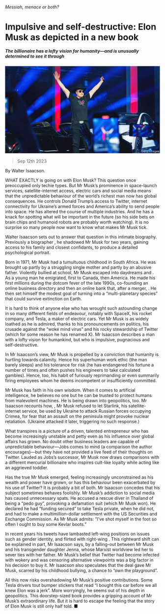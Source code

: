 ###### Messiah, menace or both?

# Impulsive and self-destructive: Elon Musk as depicted in a new book 

##### The billionaire has a lofty vision for humanity—and is unusually determined to see it through 

![image](images/20230916_CUP004.jpg) 

> Sep 12th 2023 

 By Walter Isaacson. 

WHAT EXACTLY is going on with Elon Musk? This question once preoccupied only techie types. But Mr Musk’s prominence in space-launch services, satellite-internet access, electric cars and social media means that the unpredictable behaviour of the world’s richest man now has global consequences. He controls Donald Trump’s access to Twitter, internet connectivity for Ukraine’s armed forces and America’s ability to send people into space. He has altered the course of multiple industries. And he has a knack for spotting what will be important in the future (so his side bets on brain chips and humanoid robots are probably worth watching). It is no surprise so many people now want to know what makes Mr Musk tick.

Walter Isaacson sets out to answer that question in this intimate biography. Previously a biographer , he shadowed Mr Musk for two years, gaining access to his family and closest confidants, to produce a detailed psychological portrait. 

Born in 1971, Mr Musk had a tumultuous childhood in South Africa. He was brought up partly by a struggling single mother and partly by an abusive father. Violently bullied at school, Mr Musk escaped into daydreams and . As a young man he emigrated, first to Canada, then America. He made his first millions during the dotcom fever of the late 1990s, co-founding an online business directory and then an online bank that, after a merger, . He then set himself the modest goal of turning  into a “multi-planetary species” that could survive extinction on Earth.

It is hard to think of anyone else who has wrought such astounding change in so many different fields of endeavour, notably with SpaceX, his rocket company, and Tesla, a maker of electric cars. Yet Mr Musk is as widely loathed as he is admired, thanks to his pronouncements on politics, his crusade against the “woke mind virus” and his rocky stewardship of Twitter (which for some reason he has renamed X). Mr Isaacson describes a man with a lofty vision for humankind, but who is impulsive, pugnacious and self-destructive.

In Mr Isaacson’s view, Mr Musk is propelled by a conviction that humanity is hurtling towards calamity. Hence his superhuman work ethic (the man barely sleeps) and his tolerance for risk (he has endangered his fortune a number of times and often pushes his engineers to take calculated gambles). Hence, too, his habit of furiously reprimanding or even summarily firing employees whom he deems incompetent or insufficiently committed. 


Mr Musk has faith in his own wisdom. When it comes to artificial intelligence, he believes no one but he can be trusted to protect humans from malevolent machines. He is being drawn into geopolitics, too. Mr Isaacson recounts how, , Mr Musk refused to let Starlink, his satellite-internet service, be used by Ukraine to attack Russian forces occupying Crimea, for fear that an assault on the peninsula might provoke nuclear retaliation. (Ukraine attacked it later, triggering no such response.) 

What transpires is a picture of a driven, talented entrepreneur who has become increasingly unstable and petty even as his influence over global affairs has grown. No doubt other business leaders are capable of unpredictable behaviour—Jobs comes to mind (a comparison the author encourages)—but they have not provided a live feed of their thoughts on Twitter. Lauded as Jobs’s successor, Mr Musk now draws comparisons with a different mercurial billionaire who inspires cult-like loyalty while acting like an aggrieved toddler. 

Has the true Mr Musk emerged, feeling increasingly unconstrained as his wealth and power have grown, or has this behaviour been exacerbated by his use of Twitter? It is probably a bit of both. Mr Isaacson concedes that his subject sometimes behaves foolishly. Mr Musk’s addiction to social media has caused unnecessary spats. He accused a rescue diver in Thailand of being a “pedo guy”, provoking a defamation suit (which Mr Musk won). He declared he had “funding secured” to take Tesla private, when he did not, and had to make a multimillion-dollar settlement with the US Securities and Exchange Commission. As Mr Musk admits: “I’ve shot myself in the foot so often I ought to buy some Kevlar boots.”

In recent years his tweets have lambasted left-wing positions on issues such as gender identity, and flirted with right-wing . This rightward shift can be explained in part, Mr Isaacson says, by a falling-out between Mr Musk and his transgender daughter Jenna, whose Marxist worldview led her to sever ties with her father. Mr Musk’s belief that Twitter had become infected with wokery and was censoring alternative viewpoints was a big factor in his decision to buy it. Mr Isaacson also speculates that the deal gave Mr Musk, scarred by his childhood bullying, a chance to “own the playground”.

All this now risks overshadowing Mr Musk’s positive contributions. Some Tesla drivers tout bumper stickers that read “I bought this car before we all knew Elon was a jerk”. More worryingly, he seems out of his depth in geopolitics. This doorstep-sized book provides a gripping account of Mr Musk’s extraordinary life. But it is hard to escape the feeling that the story of Elon Musk is still only half told. ■


